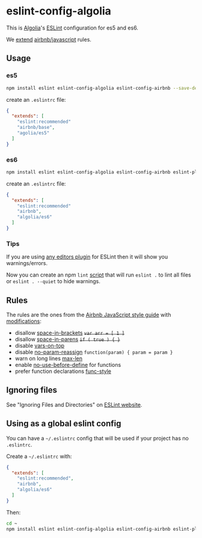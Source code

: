 # eslint-config-algolia

This is [Algolia](https://www.algolia.com/)'s [ESLint](http://eslint.org/) configuration for es5 and es6.

We [extend](http://eslint.org/docs/user-guide/configuring.html#extending-configuration-files) [airbnb/javascript](https://github.com/airbnb/javascript) rules.

## Usage

### es5

```sh
npm install eslint eslint-config-algolia eslint-config-airbnb --save-dev
```

create an `.eslintrc` file:
```json
{
  "extends": [
    "eslint:recommended"
    "airbnb/base",
    "agolia/es5"
  ]
}
```

### es6

```sh
npm install eslint eslint-config-algolia eslint-config-airbnb eslint-plugin-react --save-dev
```

create an `.eslintrc` file:
```json
{
  "extends": [
    "eslint:recommended"
    "airbnb",
    "algolia/es6"
  ]
}
```

### Tips

If you are using [any editors plugin](http://eslint.org/docs/user-guide/integrations.html#editors) for ESLint then it will show you warnings/errors.

Now you can create an npm `lint` [script](https://docs.npmjs.com/files/package.json#scripts) that will run `eslint .` to lint all files or `eslint . --quiet` to hide warnings.

## Rules

The rules are the ones from the [Airbnb JavaScript style guide](https://github.com/airbnb/javascript#airbnb-javascript-style-guide-) with [modifications](./index.js):

- disallow [space-in-brackets](http://eslint.org/docs/rules/space-in-brackets) ~~`var arr = [ 1 ]`~~
- disallow [space-in-parens](http://eslint.org/docs/rules/space-in-parens) ~~`if ( true ) { }`~~
- disable [vars-on-top](http://eslint.org/docs/rules/vars-on-top)
- disable [no-param-reassign](http://eslint.org/docs/rules/no-param-reassign) `function(param) { param = param }`
- warn on long lines [max-len](http://eslint.org/docs/rules/max-len)
- enable [no-use-before-define](http://eslint.org/docs/rules/no-use-before-define) for functions
- prefer function declarations [func-style](http://eslint.org/docs/rules/)

## Ignoring files

See "Ignoring Files and Directories" on [ESLint website](http://eslint.org/docs/user-guide/configuring.html#ignoring-files-and-directories).

## Using as a global eslint config

You can have a `~/.eslintrc` config that will be used if your project has no `.eslintrc`.

Create a `~/.eslintrc` with:

```json
{
  "extends": [
    "eslint:recommended",
    "airbnb",
    "algolia/es6"
  ]
}
```

Then:

```sh
cd ~
npm install eslint eslint-config-algolia eslint-config-airbnb eslint-plugin-react
```


